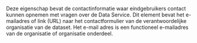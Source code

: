 Deze eigenschap bevat de contactinformatie waar eindgebruikers contact kunnen opnemen met vragen over de Data Service. Dit element bevat het e-mailadres of link (URL) naar het contactformulier van de verantwoordelijke organisatie van de dataset. Het e-mail adres is een functioneel e-mailadres van de organisatie of organisatie onderdeel.
